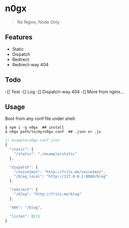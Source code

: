 # n0gx

> No Nginx, Node Only

## Features

- Static
- Dispatch
- Redirect
- Redirect-way 404

## Todo

-[] Test
-[] Log
-[] Dispatch-way 404
-[] More from nginx...

## Usage

Boot from any conf file under shell:

```
$ npm i -g n0gx  ## install
$ n0gx path/to/my/n0gx.conf  ## .json or .js
```

```js
// example/n0gx.conf.json
{
  "static": {
    "/static": "./example/static"
  },

  "dispatch": {
    "/voice1min": "http://fritx.me/voice1min",
    "/blog_local": "http://127.0.0.1:8080/blog"
  },

  "redirect": {
    "/blog": "http://fritx.me/blog"
  },

  "404": "/blog",

  "listen": 8111
}
```

